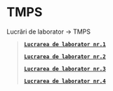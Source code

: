 # TMPS
Lucrări de laborator -> TMPS

> [**`Lucrarea de laborator nr.1`**](https://github.com/rzvn332/TMPS/tree/main/LAB-1-TMPS)
> 
> [**`Lucrarea de laborator nr.2`**](https://github.com/rzvn332/TMPS/tree/main/LAB-2-TMPS)
>
> [**`Lucrarea de laborator nr.3`**](https://github.com/rzvn332/TMPS/tree/main/LAB-3-TMPS)
>
>[**`Lucrarea de laborator nr.4`**](https://github.com/rzvn332/TMPS/tree/main/LAB-4-TMPS)
